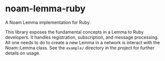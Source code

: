 noam-lemma-ruby
===============

A Noam Lemma implementation for Ruby.

This library exposes the fundamental concepts in a Lemma to Ruby developers. It
handles registration, subscription, and message processing. All one needs to do
to create a new Lemma in a network is interact with the Noam::Lemma class. See
the `example/` directory in the project for further details on usage.
